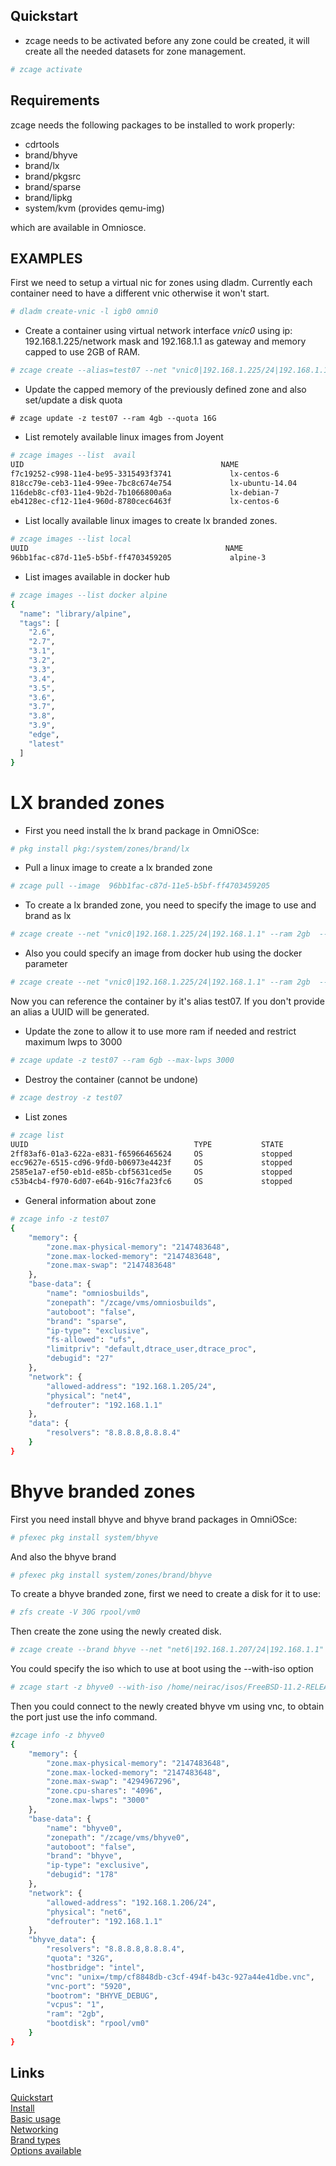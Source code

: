 ## Quickstart

* zcage needs to be activated before any zone could be created, it will create all the needed datasets for zone management.

```bash
# zcage activate
```
## Requirements

zcage needs the following packages to be installed to work properly:

* cdrtools 
* brand/bhyve
* brand/lx
* brand/pkgsrc
* brand/sparse
* brand/lipkg
* system/kvm (provides qemu-img)

which are available in Omniosce.

## EXAMPLES
First we need to setup a virtual nic for zones using dladm.
Currently each container need to have a different vnic otherwise it won't start.

```bash
# dladm create-vnic -l igb0 omni0
```
* Create a container using virtual network interface _vnic0_ using ip: 192.168.1.225/network mask and 192.168.1.1 as gateway and memory capped to use 2GB of RAM.

```bash
# zcage create --alias=test07 --net "vnic0|192.168.1.225/24|192.168.1.1" --ram 2gb
```
* Update the capped memory of the previously defined zone and also set/update a disk quota
```
# zcage update -z test07 --ram 4gb --quota 16G
```

* List remotely available linux images from Joyent

```bash
# zcage images --list  avail
UID                                            NAME                            VERSION         OS                      PUBLISHED
f7c19252-c998-11e4-be95-3315493f3741             lx-centos-6                     20150313        linux           2015-03-13T15:52:35Z
818cc79e-ceb3-11e4-99ee-7bc8c674e754             lx-ubuntu-14.04                 20150320        linux           2015-03-20T03:45:09Z
116deb8c-cf03-11e4-9b2d-7b1066800a6a             lx-debian-7                     20150320        linux           2015-03-20T13:14:41Z
eb4128ec-cf12-11e4-960d-8780cec6463f             lx-centos-6                     20150320        linux           2015-03-20T15:08:0
```
* List locally available linux images to create lx branded zones.

```bash
# zcage images --list local
UUID                                            NAME                            VERSION         OS                      PUBLISHED
96bb1fac-c87d-11e5-b5bf-ff4703459205             alpine-3                        20160201        linux           2016-02-01T00:49:02Z
```

* List images available in docker hub

```bash
# zcage images --list docker alpine  
{
  "name": "library/alpine",
  "tags": [
    "2.6",
    "2.7",
    "3.1",
    "3.2",
    "3.3",
    "3.4",
    "3.5",
    "3.6",
    "3.7",
    "3.8",
    "3.9",
    "edge",
    "latest"
  ]
}

```

# LX branded zones

* First you need install the lx brand package in OmniOSce:

```bash
# pkg install pkg:/system/zones/brand/lx
```
* Pull a linux image to create a lx branded zone

```bash
# zcage pull --image  96bb1fac-c87d-11e5-b5bf-ff4703459205
```
* To create a lx branded zone, you need to specify the image to use and brand as lx

```bash
# zcage create --net "vnic0|192.168.1.225/24|192.168.1.1" --ram 2gb  --with-image 96bb1fac-c87d-11e5-b5bf-ff4703459205 --alias lxvm --brand lx
```
* Also you could specify an image from docker hub using the docker parameter
```bash
# zcage create --net "vnic0|192.168.1.225/24|192.168.1.1" --ram 2gb  --docker alpine/latest --alias lxvm --brand lx
```

Now you can reference the container by it's alias test07. If you don't provide an alias a UUID will be generated.

* Update the zone to allow it to use more ram if needed and restrict maximum lwps to 3000

```bash
# zcage update -z test07 --ram 6gb --max-lwps 3000
```
* Destroy the container (cannot be undone)

```bash
# zcage destroy -z test07
```
* List zones

```bash
# zcage list
UUID                                     TYPE           STATE            ALIAS
2ff83af6-01a3-622a-e831-f65966465624     OS             stopped          nodejs
ecc9627e-6515-cd96-9fd0-b06973e4423f     OS             stopped          test07
2585e1a7-ef50-eb1d-e85b-cbf5631ced5e     OS             stopped          test08
c53b4cb4-f970-6d07-e64b-916c7fa23fc6     OS             stopped          test09
```
* General information about zone

```bash
# zcage info -z test07
{
    "memory": {
        "zone.max-physical-memory": "2147483648",
        "zone.max-locked-memory": "2147483648",
        "zone.max-swap": "2147483648"
    },
    "base-data": {
        "name": "omniosbuilds",
        "zonepath": "/zcage/vms/omniosbuilds",
        "autoboot": "false",
        "brand": "sparse",
        "ip-type": "exclusive",
        "fs-allowed": "ufs",
        "limitpriv": "default,dtrace_user,dtrace_proc",
        "debugid": "27"
    },
    "network": {
        "allowed-address": "192.168.1.205/24",
        "physical": "net4",
        "defrouter": "192.168.1.1"
    },
    "data": {
        "resolvers": "8.8.8.8,8.8.8.4"
    }
}

```
# Bhyve branded zones

First you need install bhyve and bhyve brand packages in OmniOSce:

```bash
# pfexec pkg install system/bhyve
```
And also the bhyve brand
```bash
# pfexec pkg install system/zones/brand/bhyve  
```

To create a bhyve branded zone, first we need to create a disk for it to use:

```bash
# zfs create -V 30G rpool/vm0
```
Then create the zone using the newly created disk.

```bash
# zcage create --brand bhyve --net "net6|192.168.1.207/24|192.168.1.1" --ram 2gb  --alias bhyve0  --disk=rpool/vm0

```
You could specify the iso which to use at boot using the --with-iso option

```bash
# zcage start -z bhyve0 --with-iso /home/neirac/isos/FreeBSD-11.2-RELEASE-amd64-bootonly.iso
```
Then you could connect to the newly created bhyve vm using vnc, to obtain the
port just use the info command.

```bash
#zcage info -z bhyve0
{
    "memory": {
        "zone.max-physical-memory": "2147483648",
        "zone.max-locked-memory": "2147483648",
        "zone.max-swap": "4294967296",
        "zone.cpu-shares": "4096",
        "zone.max-lwps": "3000"
    },
    "base-data": {
        "name": "bhyve0",
        "zonepath": "/zcage/vms/bhyve0",
        "autoboot": "false",
        "brand": "bhyve",
        "ip-type": "exclusive",
        "debugid": "178"
    },
    "network": {
        "allowed-address": "192.168.1.206/24",
        "physical": "net6",
        "defrouter": "192.168.1.1"
    },
    "bhyve_data": {
        "resolvers": "8.8.8.8,8.8.8.4",
        "quota": "32G",
        "hostbridge": "intel",
        "vnc": "unix=/tmp/cf8848db-c3cf-494f-b43c-927a44e41dbe.vnc",
        "vnc-port": "5920",
        "bootrom": "BHYVE_DEBUG",
        "vcpus": "1",
        "ram": "2gb",
        "bootdisk": "rpool/vm0"
    }
}
```

## Links

   [Quickstart](https://github.com/cneira/zcage/blob/master/docs/quickstart.md)  
   [Install](https://github.com/cneira/zcage/blob/master/docs/install.md)  
   [Basic usage](https://github.com/cneira/zcage/blob/master/docs/basic-use.md)  
   [Networking](https://github.com/cneira/zcage/blob/master/docs/networking.md)  
   [Brand types](https://github.com/cneira/zcage/blob/master/docs/brand-types.md)  
   [Options available](https://github.com/cneira/zcage/blob/master/docs/Options.md)    

